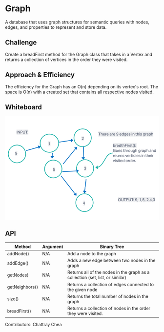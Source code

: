 # Graph

A database that uses graph structures for semantic queries with nodes, edges, and properties to represent and store data.

## Challenge
Create a breadFirst method for the Graph class that takes in a Vertex and returns a collection of vertices in the order they were visited.

## Approach & Efficiency
The efficiency for the Graph has an O(n) depending on its vertex's root. The space is O(n) with a created set that contains all respective nodes visited. 

## Whiteboard 

![BreadthFirstGraphUML](./assets/BreadthFirstGraph.png)

## API

| Method    | Argument | Binary Tree                                                                                                  |
|-----------|----------|--------------------------------------------------------------------------------------------------------------|
| addNode()  | N/A      | Add a node to the graph                                                           |
| addEdge()   | N/A      | Adds a new edge between two nodes in the graph                                                                 |
| getNodes) | N/A      | Returns all of the nodes in the graph as a collection (set, list, or similar) |
| getNeighbors() | N/A  | Returns a collection of edges connected to the given node|
| size() | N/A | Returns the total number of nodes in the graph |
| breadFirst() | N/A | Returns a collection of nodes in the order they were visited. |



Contributors:  Chattray Chea
